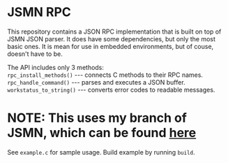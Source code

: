 # JSMN RPC #

This repository contains a JSON RPC implementation that is built on top of JSMN JSON parser. It does have some dependencies, but only the most basic ones. It is mean for use in embedded environments, but of couse, doesn't have to be.

The API includes only 3 methods:    
`rpc_install_methods()` --- connects C methods to their RPC names.     
`rpc_handle_command()` --- parses and executes a JSON buffer.     
`workstatus_to_string()` --- converts error codes to readable messages. 

# NOTE: This uses my branch of JSMN, which can be found [here](https://bitbucket.org/azimoff/jsmn) #     

      
See `example.c` for sample usage. Build example by running `build`.